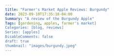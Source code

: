 ```yaml
---
title: "Farmer's Market Apple Reviews: Burgundy"
date: 2023-09-10T17:35:18-04:00
Summary: "A review of the Burgundy Apple"
Tags: [gardening, apples, farmer's market]
Categories: [blog, reviews]
Series: [apples]
DisableComments: false
draft: true
thumbnail: "images/burgundy.jpeg"
---
```

